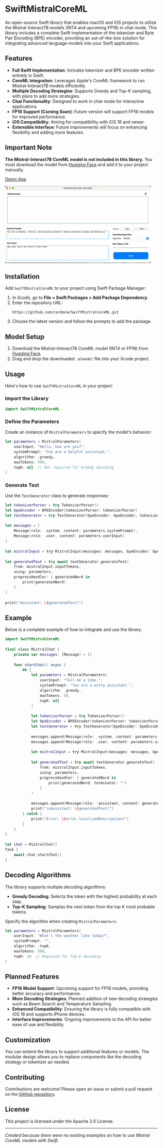 # SwiftMistralCoreML

An open-source Swift library that enables macOS and iOS projects to utilize the Mistral-Interact7B models (INT4 and upcoming FP16) in chat mode. This library includes a complete Swift implementation of the tokenizer and Byte Pair Encoding (BPE) encoder, providing an out-of-the-box solution for integrating advanced language models into your Swift applications.

## Features

- **Full Swift Implementation**: Includes tokenizer and BPE encoder written entirely in Swift.
- **CoreML Integration**: Leverages Apple's CoreML framework to run Mistral-Interact7B models efficiently.
- **Multiple Decoding Strategies**: Supports Greedy and Top-K sampling, with plans to add more strategies.
- **Chat Functionality**: Designed to work in chat mode for interactive applications.
- **FP16 Support (Coming Soon)**: Future version will support FP16 models for improved performance.
- **iOS Compatibility**: Aiming for compatibility with iOS 18 and newer.
- **Extensible Interface**: Future improvements will focus on enhancing flexibility and adding more features.

## Important Note

**The Mistral-Interact7B CoreML model is not included in this library.** You must download the model from [Hugging Face](https://huggingface.co/apple/mistral-coreml) and add it to your project manually.


[Demo App](https://github.com/cardona/SwiftMistralCoreML-DemoApp)

![Demo of SwiftMistralCoreML App](demo.gif)



## Installation

Add `SwiftMistralCoreML` to your project using Swift Package Manager:

1. In Xcode, go to **File > Swift Packages > Add Package Dependency**.
2. Enter the repository URL:
   ```
   https://github.com/cardona/SwiftMistralCoreML.git
   ```
3. Choose the latest version and follow the prompts to add the package.

## Model Setup

1. Download the Mistral-Interact7B CoreML model (INT4 or FP16) from [Hugging Face](https://huggingface.co/apple/mistral-coreml).
2. Drag and drop the downloaded `.mlmodel` file into your Xcode project.

## Usage

Here's how to use `SwiftMistralCoreML` in your project:

### Import the Library

```swift
import SwiftMistralCoreML
```

### Define the Parameters

Create an instance of `MistralParameters` to specify the model's behavior:

```swift
let parameters = MistralParameters(
    userInput: "Hello, how are you?",
    systemPrompt: "You are a helpful assistant.",
    algorithm: .greedy,
    maxTokens: 500,
    topK: nil  // Not required for Greedy decoding
)
```

### Generate Text

Use the `TextGenerator` class to generate responses:

```swift
let tokenizerParser = try TokenizerParser()
let bpeEncoder = BPEEncoder(tokenizerParser: tokenizerParser)
let textGenerator = try TextGenerator(bpeEncoder: bpeEncoder, tokenizerParser: tokenizerParser)

let messages = [
    Message(role: .system, content: parameters.systemPrompt),
    Message(role: .user, content: parameters.userInput)
]

let mistralInput = try MistralInput(messages: messages, bpeEncoder: bpeEncoder, tokenizer: tokenizerParser)

let generatedText = try await textGenerator.generateText(
    from: mistralInput.inputTokens,
    using: parameters,
    progressHandler: { generatedWord in
        print(generatedWord)
    }
)

print("Assistant: \(generatedText)")
```

## Example

Below is a complete example of how to integrate and use the library:

```swift
import SwiftMistralCoreML

final class MistralChat {
    private var messages: [Message] = []

    func startChat() async {
        do {
            let parameters = MistralParameters(
                userInput: "Tell me a joke.",
                systemPrompt: "You are a witty assistant.",
                algorithm: .greedy,
                maxTokens: 50,
                topK: nil
            )

            let tokenizerParser = try TokenizerParser()
            let bpeEncoder = BPEEncoder(tokenizerParser: tokenizerParser)
            let textGenerator = try TextGenerator(bpeEncoder: bpeEncoder, tokenizerParser: tokenizerParser)

            messages.append(Message(role: .system, content: parameters.systemPrompt))
            messages.append(Message(role: .user, content: parameters.userInput))

            let mistralInput = try MistralInput(messages: messages, bpeEncoder: bpeEncoder, tokenizer: tokenizerParser)

            let generatedText = try await textGenerator.generateText(
                from: mistralInput.inputTokens,
                using: parameters,
                progressHandler: { generatedWord in
                    print(generatedWord, terminator: "")
                }
            )

            messages.append(Message(role: .assistant, content: generatedText))
            print("\nAssistant: \(generatedText)")
        } catch {
            print("Error: \(error.localizedDescription)")
        }
    }
}

let chat = MistralChat()
Task {
    await chat.startChat()
}
```

## Decoding Algorithms

The library supports multiple decoding algorithms:

- **Greedy Decoding**: Selects the token with the highest probability at each step.
- **Top-K Sampling**: Samples the next token from the top K most probable tokens.

Specify the algorithm when creating `MistralParameters`:

```swift
let parameters = MistralParameters(
    userInput: "What's the weather like today?",
    systemPrompt: "",
    algorithm: .topK,
    maxTokens: 500,
    topK: 10  // Required for Top-K decoding
)
```

## Planned Features

- **FP16 Model Support**: Upcoming support for FP16 models, providing better accuracy and performance.
- **More Decoding Strategies**: Planned addition of new decoding strategies such as Beam Search and Temperature Sampling.
- **Enhanced Compatibility**: Ensuring the library is fully compatible with iOS 18 and supports iPhone devices.
- **Interface Improvements**: Ongoing improvements to the API for better ease of use and flexibility.

## Customization

You can extend the library to support additional features or models. The modular design allows you to replace components like the decoding strategy or tokenizer as needed.

## Contributing

Contributions are welcome! Please open an issue or submit a pull request on the [GitHub repository](https://github.com/cardona/SwiftMistralCoreML).

## License

This project is licensed under the Apache 2.0 License.

---

*Created because there were no existing examples on how to use Mistral CoreML models with Swift.*
